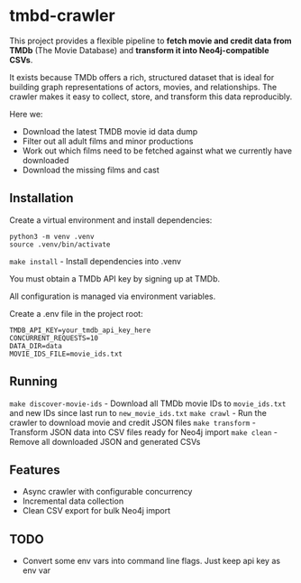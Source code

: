 # tmbd-crawler

This project provides a flexible pipeline to **fetch movie and credit data from TMDb** (The Movie Database) and **transform it into Neo4j-compatible CSVs**.

It exists because TMDb offers a rich, structured dataset that is ideal for building graph representations of actors, movies, and relationships. The crawler makes it easy to collect, store, and transform this data reproducibly.

Here we:
* Download the latest TMDB movie id data dump
* Filter out all adult films and minor productions
* Work out which films need to be fetched against what we currently have downloaded
* Download the missing films and cast

## Installation

Create a virtual environment and install dependencies:

```
python3 -m venv .venv
source .venv/bin/activate
```

`make install` - Install dependencies into .venv

You must obtain a TMDb API key by signing up at TMDb.

All configuration is managed via environment variables.

Create a .env file in the project root:

```
TMDB_API_KEY=your_tmdb_api_key_here
CONCURRENT_REQUESTS=10
DATA_DIR=data
MOVIE_IDS_FILE=movie_ids.txt
```

## Running

`make discover-movie-ids` - Download all TMDb movie IDs to `movie_ids.txt` and new IDs since last run to `new_movie_ids.txt`
`make crawl` - Run the crawler to download movie and credit JSON files
`make transform` - Transform JSON data into CSV files ready for Neo4j import
`make clean` - Remove all downloaded JSON and generated CSVs 


## Features

- Async crawler with configurable concurrency
- Incremental data collection
- Clean CSV export for bulk Neo4j import

## TODO
- Convert some env vars into command line flags. Just keep api key as env var

